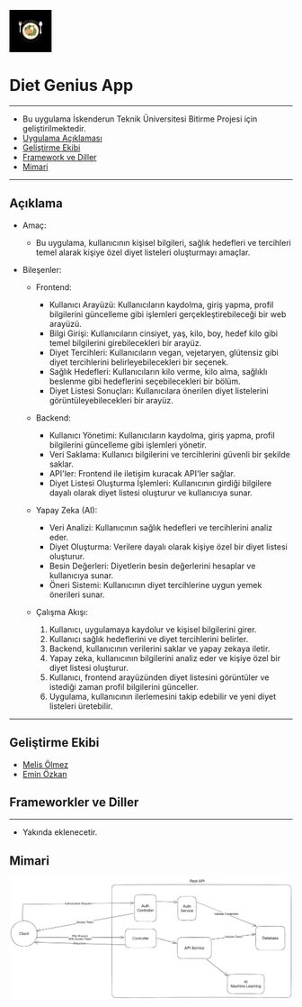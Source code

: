 
![Diet Genius](https://github.com/DietGenius/.github/blob/main/diet-genius-75x75.png) <h1>Diet Genius App</h1>

_____

- Bu uygulama İskenderun Teknik Üniversitesi Bitirme Projesi için geliştirilmektedir.
- [Uygulama Açıklaması](#açıklama)
- [Geliştirme Ekibi](#geliştirme-ekibi)
- [Framework ve Diller](#frameworkler-ve-diller)
- [Mimari](#Mimari)

________

## Açıklama


- Amaç: 
  - Bu uygulama, kullanıcının kişisel bilgileri, sağlık hedefleri ve tercihleri temel alarak kişiye özel diyet listeleri oluşturmayı amaçlar.

- Bileşenler:

  - Frontend:
    - Kullanıcı Arayüzü: Kullanıcıların kaydolma, giriş yapma, profil bilgilerini güncelleme gibi işlemleri gerçekleştirebileceği bir web arayüzü.
    - Bilgi Girişi: Kullanıcıların cinsiyet, yaş, kilo, boy, hedef kilo gibi temel bilgilerini girebilecekleri bir arayüz.
    - Diyet Tercihleri: Kullanıcıların vegan, vejetaryen, glütensiz gibi diyet tercihlerini belirleyebilecekleri bir seçenek.
    - Sağlık Hedefleri: Kullanıcıların kilo verme, kilo alma, sağlıklı beslenme gibi hedeflerini seçebilecekleri bir bölüm.
    - Diyet Listesi Sonuçları: Kullanıcılara önerilen diyet listelerini görüntüleyebilecekleri bir arayüz.

  - Backend:
    - Kullanıcı Yönetimi: Kullanıcıların kaydolma, giriş yapma, profil bilgilerini güncelleme gibi işlemleri yönetir.
    - Veri Saklama: Kullanıcı bilgilerini ve tercihlerini güvenli bir şekilde saklar.
    - API'ler: Frontend ile iletişim kuracak API'ler sağlar.
    - Diyet Listesi Oluşturma İşlemleri: Kullanıcının girdiği bilgilere dayalı olarak diyet listesi oluşturur ve kullanıcıya sunar.

  - Yapay Zeka (AI):
    - Veri Analizi: Kullanıcının sağlık hedefleri ve tercihlerini analiz eder.
    - Diyet Oluşturma: Verilere dayalı olarak kişiye özel bir diyet listesi oluşturur.
    - Besin Değerleri: Diyetlerin besin değerlerini hesaplar ve kullanıcıya sunar.
    - Öneri Sistemi: Kullanıcının diyet tercihlerine uygun yemek önerileri sunar.

  - Çalışma Akışı:

    1. Kullanıcı, uygulamaya kaydolur ve kişisel bilgilerini girer.
    2. Kullanıcı sağlık hedeflerini ve diyet tercihlerini belirler.
    3. Backend, kullanıcının verilerini saklar ve yapay zekaya iletir.
    4. Yapay zeka, kullanıcının bilgilerini analiz eder ve kişiye özel bir diyet listesi oluşturur.
    5. Kullanıcı, frontend arayüzünden diyet listesini görüntüler ve istediği zaman profil bilgilerini günceller.
    6. Uygulama, kullanıcının ilerlemesini takip edebilir ve yeni diyet listeleri üretebilir.
  
____



## Geliştirme Ekibi
- [Melis Ölmez](https://github.com/melisolmez)
- [Emin Özkan](https://github.com/eminozkan)


## Frameworkler ve Diller
______
- Yakında eklenecetir.


## Mimari

![mimari](https://github.com/DietGenius/.github/blob/main/application-architecture.png)
